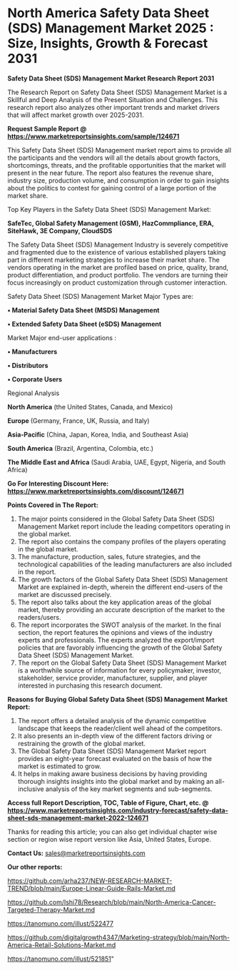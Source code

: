 # North America Safety Data Sheet (SDS) Management Market 2025 : Size, Insights, Growth & Forecast 2031

<strong>Safety Data Sheet (SDS) Management Market Research Report 2031</strong>

The Research Report on Safety Data Sheet (SDS) Management Market is a Skillful and Deep Analysis of the Present Situation and Challenges. This research report also analyzes other important trends and market drivers that will affect market growth over 2025-2031.

<strong>Request Sample Report @ <a href=https://www.marketreportsinsights.com/sample/124671>https://www.marketreportsinsights.com/sample/124671</a></strong>

This Safety Data Sheet (SDS) Management market report aims to provide all the participants and the vendors will all the details about growth factors, shortcomings, threats, and the profitable opportunities that the market will present in the near future. The report also features the revenue share, industry size, production volume, and consumption in order to gain insights about the politics to contest for gaining control of a large portion of the market share.

Top Key Players in the Safety Data Sheet (SDS) Management Market:

<strong>SafeTec, Global Safety Management (GSM), HazCommpliance, ERA, SiteHawk, 3E Company, CloudSDS</strong>

The Safety Data Sheet (SDS) Management Industry is severely competitive and fragmented due to the existence of various established players taking part in different marketing strategies to increase their market share. The vendors operating in the market are profiled based on price, quality, brand, product differentiation, and product portfolio. The vendors are turning their focus increasingly on product customization through customer interaction.

Safety Data Sheet (SDS) Management Market Major Types are:

<strong>• Material Safety Data Sheet (MSDS) Management

• Extended Safety Data Sheet (eSDS) Management</strong>

Market Major end-user applications :

<strong>• Manufacturers

• Distributors

• Corporate Users</strong>

Regional Analysis

</u><strong><b>North America</b></strong> (the United States, Canada, and Mexico)

<strong><b>Europe </b></strong>(Germany, France, UK, Russia, and Italy)

<strong><b>Asia-Pacific</b></strong> (China, Japan, Korea, India, and Southeast Asia)

<strong><b>South America</b></strong> (Brazil, Argentina, Colombia, etc.)

<strong><b>The Middle East and Africa</b></strong> (Saudi Arabia, UAE, Egypt, Nigeria, and South Africa)

<strong>Go For Interesting Discount Here: <a href=https://www.marketreportsinsights.com/discount/124671>https://www.marketreportsinsights.com/discount/124671</a></strong>

<strong>Points Covered in The Report:</strong>
<ol>
  <li>The major points considered in the Global Safety Data Sheet (SDS) Management Market report include the leading competitors operating in the global market.</li>
  <li>The report also contains the company profiles of the players operating in the global market.</li>
  <li>The manufacture, production, sales, future strategies, and the technological capabilities of the leading manufacturers are also included in the report.</li>
  <li>The growth factors of the Global Safety Data Sheet (SDS) Management Market are explained in-depth, wherein the different end-users of the market are discussed precisely.</li>
  <li>The report also talks about the key application areas of the global market, thereby providing an accurate description of the market to the readers/users.</li>
  <li>The report incorporates the SWOT analysis of the market. In the final section, the report features the opinions and views of the industry experts and professionals. The experts analyzed the export/import policies that are favorably influencing the growth of the Global Safety Data Sheet (SDS) Management Market.</li>
  <li>The report on the Global Safety Data Sheet (SDS) Management Market is a worthwhile source of information for every policymaker, investor, stakeholder, service provider, manufacturer, supplier, and player interested in purchasing this research document.</li>
</ol>
<strong>Reasons for Buying Global Safety Data Sheet (SDS) Management Market Report:</strong>

<ol>
  <li>The report offers a detailed analysis of the dynamic competitive landscape that keeps the reader/client well ahead of the competitors.</li>
  <li>It also presents an in-depth view of the different factors driving or restraining the growth of the global market.</li>
  <li>The Global Safety Data Sheet (SDS) Management Market report provides an eight-year forecast evaluated on the basis of how the market is estimated to grow.</li>
  <li>It helps in making aware business decisions by having providing thorough insights insights into the global market and by making an all-inclusive analysis of the key market segments and sub-segments.</li>
</ol>
<strong>Access full Report Description, TOC, Table of Figure, Chart, etc. @ <a href=https://www.marketreportsinsights.com/industry-forecast/safety-data-sheet-sds-management-market-2022-124671>https://www.marketreportsinsights.com/industry-forecast/safety-data-sheet-sds-management-market-2022-124671</a></strong>


Thanks for reading this article; you can also get individual chapter wise section or region wise report version like Asia, United States, Europe.

<strong>Contact Us:</strong>
sales@marketreportsinsights.com

<strong>Our other reports:</strong>

<a href=https://github.com/arha237/NEW-RESEARCH-MARKET-TREND/blob/main/Europe-Linear-Guide-Rails-Market.md>https://github.com/arha237/NEW-RESEARCH-MARKET-TREND/blob/main/Europe-Linear-Guide-Rails-Market.md</a>

<a href=https://github.com/Ishi78/Research/blob/main/North-America-Cancer-Targeted-Therapy-Market.md>https://github.com/Ishi78/Research/blob/main/North-America-Cancer-Targeted-Therapy-Market.md</a>

<a href=https://tanomuno.com/illust/522477>https://tanomuno.com/illust/522477</a>

<a href=https://github.com/digitalgrowth4347/Marketing-strategy/blob/main/North-America-Retail-Solutions-Market.md>https://github.com/digitalgrowth4347/Marketing-strategy/blob/main/North-America-Retail-Solutions-Market.md</a>

<a href=https://tanomuno.com/illust/521851>https://tanomuno.com/illust/521851</a>"
